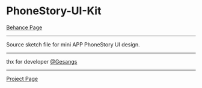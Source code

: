 # PhoneStory-UI-Kit
[Behance Page](https://www.behance.net/gallery/74939471/PhoneStory-UI-Kit "Behance Page")

------------


Source sketch file for mini APP PhoneStory UI design.

------------
thx for developer [@Gesangs](https://github.com/Gesangs "@Gesangs")

------------

[Project Page](https://github.com/Gesangs/PhoneStory "Project Page")
